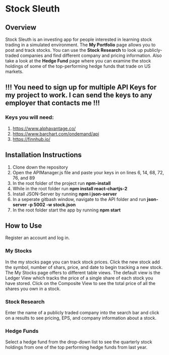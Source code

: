 # Stock Sleuth

## Overview
Stock Sleuth is an investing app for people interested in learning stock trading in a simulated environment.  The **My Portfolio** page allows you to post and track stocks.  You can use the **Stock Research** to look up publicly-traded companies and find different company and pricing information.  Also take a look at the **Hedge Fund** page where you can examine the stock holdings of some of the top-performing hedge funds that trade on US markets.

## !!! You need to sign up for multiple API Keys for my project to work.  I can send the keys to any employer that contacts me !!!
### Keys you will need:
1.  https://www.alphavantage.co/
2.  https://www.barchart.com/ondemand/api
3.  https://finnhub.io/

## Installation Instructions
1.  Clone down the repository
3.  Open the APIManager.js file and paste your keys in on lines 6, 14, 68, 72, 76, and 89   
2.  In the root folder of the project run **npm-install**
3.  While in the root folder run **npm install react-chartjs-2**
4.  Install JSON-Server by running **npm i json-server**
4.  In a seperate gitbash window, navigate to the API folder and run **json-server -p 5002 -w stock.json**
5.  In the root folder start the app by running **npm start**

## How to Use
Register an account and log in.

### My Stocks
In the my stocks page you can track stock prices.  Click the new stock add the symbol, number of shars, price, and date to begin tracking a new stock.  The My Stocks page offers to different table views.  The default view is the Ledger View which tracks the price of a single share of each stock you have stored.  Click on the Composite View to see the total price of all the shares you own in a stock.

### Stock Research
Enter the name of a publicly traded company into the search bar and click on a results to see pricing, EPS, and company information about a stock.

### Hedge Funds
Select a hedge fund from the drop-down list to see the quarterly stock holdings from one of the top performing hedge funds from last year. 




